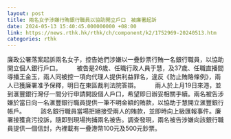 ```yaml
---
layout: post
title: 兩名女子涉嫌行賄銀行職員以協助開立戶口　被廉署起訴
date: 2024-05-13 15:40:45.000000000 +08:00
link: https://news.rthk.hk/rthk/ch/component/k2/1752969-20240513.htm
categories: rthk
---
```


廉政公署落案起訴兩名女子，控告她們涉嫌以一疊鈔票行賄一名銀行職員，以協助開立個人銀行戶口。
　　 
被告是26歲、任職行政人員于慧，及37歲、任職直播間導播王金玉，兩人同被控一項向代理人提供利益罪名，違反《防止賄賂條例》，兩人已獲廉署准予保釋，明日在東區裁判法院答辯。
　　 
兩人於上月19日來港，並到滙豐銀行灣仔一間分行申請開設個人戶口，希望即日辦妥相關手續。兩名被告涉嫌於當日向一名滙豐銀行職員提供一筆不明金額的賄款，以協助于慧開立滙豐銀行帳戶。
　　 
該名銀行職員當場拒絕接受兩人的賄款，並即時向上級匯報事件。廉署接獲貪污投訴，隨即到現場拘捕兩名被告。調查發現，兩名被告涉嫌向該銀行職員提供一個信封，內裡載有一疊港幣100元及500元鈔票。
